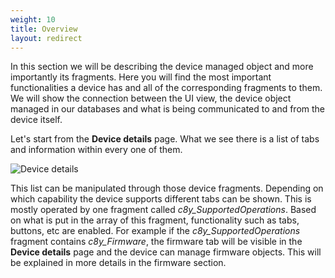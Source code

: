 ```yaml
---
weight: 10
title: Overview
layout: redirect
---
```



In this section we will be describing the device managed object and more importantly its fragments. Here you will find the most important functionalities a device has and all of the corresponding fragments to them. We will show the connection between the UI view, the device object managed in our databases and what is being communicated to and from the device itself.

Let's start from the **Device details** page. What we see there is a list of tabs and information within every one of them.

![Device details](/images/reference-guide/device-details.png)

This list can be manipulated through those device fragments. Depending on which capability the device supports different tabs can be shown. This is mostly operated by one fragment called *c8y_SupportedOperations*. Based on what is put in the array of this fragment, functionality such as tabs, buttons, etc are enabled. For example if the *c8y_SupportedOperations* fragment contains *c8y_Firmware*, the firmware tab will be visible in the **Device details** page and the device can manage firmware objects. This will be explained in more details in the firmware section.
